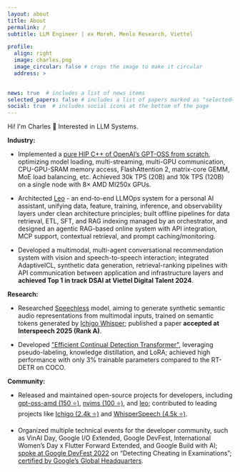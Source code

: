 ```yaml
---
layout: about
title: About
permalink: /
subtitle: LLM Engineer | ex Moreh, Menlo Research, Viettel

profile:
  align: right
  image: charles.png
  image_circular: false # crops the image to make it circular
  address: >
   

news: true  # includes a list of news items
selected_papers: false # includes a list of papers marked as "selected={true}"
social: true  # includes social icons at the bottom of the page
---
```

Hi! I'm Charles 👋 Interested in LLM Systems.

**Industry:**

* Implemented a [pure HIP C++ of OpenAI’s GPT-OSS from scratch](https://github.com/tuanlda78202/gpt-oss-amd), optimizing model loading, multi-streaming, multi-GPU communication, CPU-GPU-SRAM memory access, FlashAttention 2, matrix-core GEMM, MoE load balancing, etc. Achieved 30k TPS (20B) and 10k TPS (120B) on a single node with 8× AMD MI250x GPUs.

* Architected [Leo](https://github.com/tuanlda78202/leo) - an end-to-end LLMOps system for a personal AI assistant, unifying data, feature, training, inference, and observability layers under clean architecture principles; built offline pipelines for data retrieval, ETL, SFT, and RAG indexing managed by an orchestrator, and designed an agentic RAG-based online system with API integration, MCP support, contextual retrieval, and prompt caching/monitoring.

* Developed a multimodal, multi-agent conversational recommendation system with vision and speech-to-speech interaction; integrated AdaptiveICL, synthetic data generation, retrieval-ranking pipelines with API communication between application and infrastructure layers and **achieved Top 1 in track DSAI at Viettel Digital Talent 2024**.

**Research:**

* Researched [Speechless](https://arxiv.org/abs/2505.17417) model, aiming to generate synthetic semantic audio representations from multimodal inputs, trained on semantic tokens generated by [Ichigo Whisper](https://huggingface.co/Menlo/Ichigo-whisper-v0.1); published a paper **accepted at Interspeech 2025 (Rank A)**.

* Developed ["Efficient Continual Detection Transformer"](https://www.linkedin.com/feed/update/urn:li:activity:7209885129920368640), leveraging pseudo-labeling, knowledge distillation, and LoRA; achieved high performance with only 3% trainable parameters compared to the RT-DETR on COCO.

**Community:**

* Released and maintained open-source projects for developers, including [gpt-oss-amd (150 ⭐️)](https://github.com/tuanlda78202/gpt-oss-amd), [nvims (100 ⭐️)](https://github.com/tuanlda78202/nvims), and [leo](https://github.com/tuanlda78202/leo); contributed to leading projects like [Ichigo (2.4k ⭐️)](https://github.com/menloresearch/ichigo) and [WhisperSpeech (4.5k ⭐️)](https://github.com/WhisperSpeech/WhisperSpeech).

* Organized multiple technical events for the developer community, such as VinAI Day, Google I/O Extended, Google DevFest, International Women’s Day x Flutter Forward Extended, and Google Build with AI; [spoke at Google DevFest 2022](https://www.facebook.com/GDGhanoi/photos/a.295913770557546/2473122272836674) on “Detecting Cheating in Examinations”; [certified by Google’s Global Headquarters](https://drive.google.com/file/d/1wRyXDH3vbakH1dkueh88lQVuRn85nwjU/view?usp=sharing).
